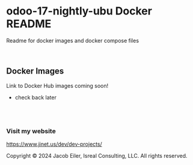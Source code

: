 # odoo-17-nightly-ubu Docker README
Readme for docker images and docker compose files

<br/>

## Docker Images
Link to Docker Hub images coming soon!

- check back later



<br/><br/>
### Visit my website

https://www.jinet.us/dev/dev-projects/

Copyright &copy; 2024 Jacob Eiler, Isreal Consulting, LLC.  All rights reserved.
